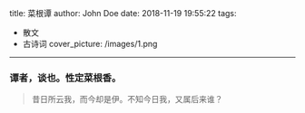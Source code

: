 title: 菜根谭
author: John Doe
date: 2018-11-19 19:55:22
tags:
  - 散文
  - 古诗词
cover_picture: /images/1.png
---
### 谭者，谈也。性定菜根香。
> 昔日所云我，而今却是伊。不知今日我，又属后来谁？